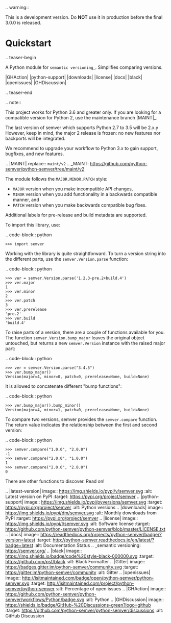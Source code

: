 .. warning::

   This is a development version. Do **NOT** use it
   in production before the final 3.0.0 is released.

Quickstart
==========

.. teaser-begin

A Python module for `semantic versioning`_. Simplifies comparing versions.

|GHAction| |python-support| |downloads| |license| |docs| |black|
|openissues| |GHDiscussion|

.. teaser-end

.. note::

   This project works for Python 3.6 and greater only. If you are
   looking for a compatible version for Python 2, use the
   maintenance branch |MAINT|_.

   The last version of semver which supports Python 2.7 to 3.5 will be
   2.x.y However, keep in mind, the major 2 release is frozen: no new
   features nor backports will be integrated.

   We recommend to upgrade your workflow to Python 3.x to gain support,
   bugfixes, and new features.

.. |MAINT| replace:: ``maint/v2``
.. _MAINT: https://github.com/python-semver/python-semver/tree/maint/v2


The module follows the ``MAJOR.MINOR.PATCH`` style:

* ``MAJOR`` version when you make incompatible API changes,
* ``MINOR`` version when you add functionality in a backwards compatible manner, and
* ``PATCH`` version when you make backwards compatible bug fixes.

Additional labels for pre-release and build metadata are supported.

To import this library, use:

.. code-block:: python

    >>> import semver

Working with the library is quite straightforward. To turn a version string into the
different parts, use the ``semver.Version.parse`` function:

.. code-block:: python

    >>> ver = semver.Version.parse('1.2.3-pre.2+build.4')
    >>> ver.major
    1
    >>> ver.minor
    2
    >>> ver.patch
    3
    >>> ver.prerelease
    'pre.2'
    >>> ver.build
    'build.4'

To raise parts of a version, there are a couple of functions available for
you. The function ``semver.Version.bump_major`` leaves the original object untouched, but
returns a new ``semver.Version`` instance with the raised major part:

.. code-block:: python

    >>> ver = semver.Version.parse("3.4.5")
    >>> ver.bump_major()
    Version(major=4, minor=0, patch=0, prerelease=None, build=None)

It is allowed to concatenate different "bump functions":

.. code-block:: python

    >>> ver.bump_major().bump_minor()
    Version(major=4, minor=1, patch=0, prerelease=None, build=None)

To compare two versions, semver provides the ``semver.compare`` function.
The return value indicates the relationship between the first and second
version:

.. code-block:: python

    >>> semver.compare("1.0.0", "2.0.0")
    -1
    >>> semver.compare("2.0.0", "1.0.0")
    1
    >>> semver.compare("2.0.0", "2.0.0")
    0


There are other functions to discover. Read on!


.. |latest-version| image:: https://img.shields.io/pypi/v/semver.svg
   :alt: Latest version on PyPI
   :target: https://pypi.org/project/semver
.. |python-support| image:: https://img.shields.io/pypi/pyversions/semver.svg
   :target: https://pypi.org/project/semver
   :alt: Python versions
.. |downloads| image:: https://img.shields.io/pypi/dm/semver.svg
   :alt: Monthly downloads from PyPI
   :target: https://pypi.org/project/semver
.. |license| image:: https://img.shields.io/pypi/l/semver.svg
   :alt: Software license
   :target: https://github.com/python-semver/python-semver/blob/master/LICENSE.txt
.. |docs| image:: https://readthedocs.org/projects/python-semver/badge/?version=latest
   :target: http://python-semver.readthedocs.io/en/latest/?badge=latest
   :alt: Documentation Status
.. _semantic versioning: https://semver.org/
.. |black| image:: https://img.shields.io/badge/code%20style-black-000000.svg
    :target: https://github.com/psf/black
    :alt: Black Formatter
.. |Gitter| image:: https://badges.gitter.im/python-semver/community.svg
    :target: https://gitter.im/python-semver/community
    :alt: Gitter
.. |openissues| image:: http://isitmaintained.com/badge/open/python-semver/python-semver.svg
    :target: http://isitmaintained.com/project/python-semver/python-semver
    :alt: Percentage of open issues
.. |GHAction| image:: https://github.com/python-semver/python-semver/workflows/Python/badge.svg
    :alt: Python
.. |GHDiscussion| image:: https://shields.io/badge/GitHub-%20Discussions-green?logo=github
    :target: https://github.com/python-semver/python-semver/discussions
    :alt: GitHub Discussion
